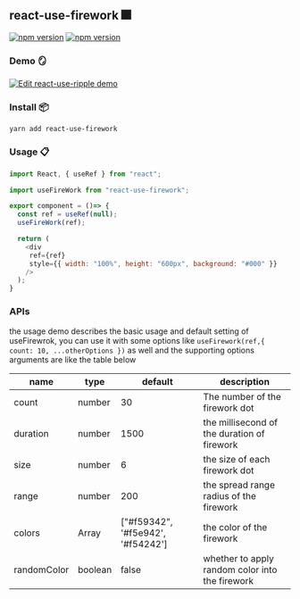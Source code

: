 ## react-use-firework 🎆

[![npm version](https://img.shields.io/npm/v/react-use-firework.svg?style=flat)](https://github.com/uyarn/react-use-firework)
[![npm version](https://img.shields.io/npm/dt/react-use-firework)](https://github.com/uyarn/react-use-firework)

### Demo 🪞

[![Edit react-use-ripple demo](https://codesandbox.io/static/img/play-codesandbox.svg)](https://codesandbox.io/s/compassionate-mcnulty-1rppg)

### Install 📦

```shell
yarn add react-use-firework
```

### Usage 📋

```js
import React, { useRef } from "react";

import useFireWork from "react-use-firework";

export component = ()=> {
  const ref = useRef(null);
  useFireWork(ref);

  return (
    <div
     ref={ref}
     style={{ width: "100%", height: "600px", background: "#000" }}
    />
  );
}

```

### APIs

the usage demo describes the basic usage and default setting of useFirewrok, you can use it with some options like `useFirework(ref,{ count: 10, ...otherOptions })` as well and the supporting options arguments are like the table below

| name        | type          | default                           | description                                     |
| ----------- | ------------- | --------------------------------- | ----------------------------------------------- |
| count       | number        | 30                                | The number of the firework dot                  |
| duration    | number        | 1500                              | the millisecond of the duration of firework     |
| size        | number        | 6                                 | the size of each firework dot                   |
| range       | number        | 200                               | the spread range radius of the firework         |
| colors      | Array<string> | ["#f59342", '#f5e942', '#f54242'] | the color of the firework                       |
| randomColor | boolean       | false                             | whether to apply random color into the firework |
